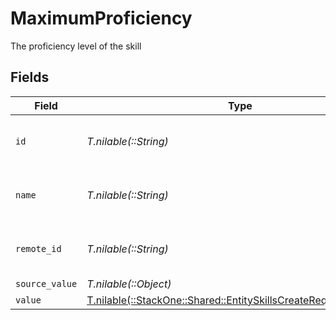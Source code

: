 # MaximumProficiency

The proficiency level of the skill


## Fields

| Field                                                                                                                        | Type                                                                                                                         | Required                                                                                                                     | Description                                                                                                                  | Example                                                                                                                      |
| ---------------------------------------------------------------------------------------------------------------------------- | ---------------------------------------------------------------------------------------------------------------------------- | ---------------------------------------------------------------------------------------------------------------------------- | ---------------------------------------------------------------------------------------------------------------------------- | ---------------------------------------------------------------------------------------------------------------------------- |
| `id`                                                                                                                         | *T.nilable(::String)*                                                                                                        | :heavy_minus_sign:                                                                                                           | Unique identifier                                                                                                            | 8187e5da-dc77-475e-9949-af0f1fa4e4e3                                                                                         |
| `name`                                                                                                                       | *T.nilable(::String)*                                                                                                        | :heavy_minus_sign:                                                                                                           | The name associated with this proficiency                                                                                    | Expert                                                                                                                       |
| `remote_id`                                                                                                                  | *T.nilable(::String)*                                                                                                        | :heavy_minus_sign:                                                                                                           | Provider's unique identifier                                                                                                 | 8187e5da-dc77-475e-9949-af0f1fa4e4e3                                                                                         |
| `source_value`                                                                                                               | *T.nilable(::Object)*                                                                                                        | :heavy_minus_sign:                                                                                                           | N/A                                                                                                                          |                                                                                                                              |
| `value`                                                                                                                      | [T.nilable(::StackOne::Shared::EntitySkillsCreateRequestDtoValue)](../../models/shared/entityskillscreaterequestdtovalue.md) | :heavy_minus_sign:                                                                                                           | N/A                                                                                                                          |                                                                                                                              |